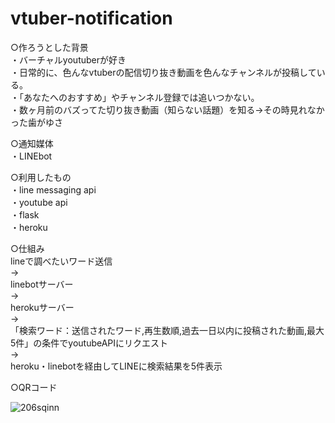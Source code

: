 # vtuber-notification
○作ろうとした背景  
・バーチャルyoutuberが好き  
・日常的に、色んなvtuberの配信切り抜き動画を色んなチャンネルが投稿している。  
・「あなたへのおすすめ」やチャンネル登録では追いつかない。  
・数ヶ月前のバズってた切り抜き動画（知らない話題）を知る→その時見れなかった歯がゆさ  

○通知媒体  
・LINEbot

○利用したもの  
・line messaging api  
・youtube api  
・flask  
・heroku  

○仕組み  
lineで調べたいワード送信  
→  
linebotサーバー  
→  
herokuサーバー  
→  
「検索ワード：送信されたワード,再生数順,過去一日以内に投稿された動画,最大5件」の条件でyoutubeAPIにリクエスト  
→  
heroku・linebotを経由してLINEに検索結果を5件表示  

○QRコード  

![206sqinn](https://user-images.githubusercontent.com/62412012/117532281-9bd88600-b021-11eb-83de-e27d5c1e45b7.png)
